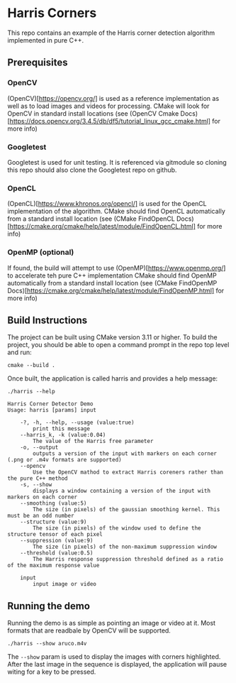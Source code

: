 # Harris Corners

This repo contains an example of the Harris corner detection algorithm implemented in pure C++.

## Prerequisites

### OpenCV

(OpenCV)[https://opencv.org/] is used as a reference implementation as well as to load images and videos for processing.
CMake will look for OpenCV in standard install locations (see (OpenCV Cmake Docs)[https://docs.opencv.org/3.4.5/db/df5/tutorial_linux_gcc_cmake.html] for more info)

### Googletest

Googletest is used for unit testing. It is referenced via gitmodule so cloning this repo should also clone the Googletest repo on github.

### OpenCL

(OpenCL)[https://www.khronos.org/opencl/] is used for the OpenCL implementation of the algorithm.
CMake should find OpenCL automatically from a standard install location (see (CMake FindOpenCL Docs)[https://cmake.org/cmake/help/latest/module/FindOpenCL.html] for more info)

### OpenMP (optional)

If found, the build will attempt to use (OpenMP)[https://www.openmp.org/] to accelerate teh pure C++ implementation
CMake should find OpenMP automatically from a standard install location (see (CMake FindOpenMP Docs)[https://cmake.org/cmake/help/latest/module/FindOpenMP.html] for more info)

## Build Instructions

The project can be built using CMake version 3.11 or higher. To build the project, you should be able to open a command prompt in the repo top level and run:

```
cmake --build .
```

Once built, the application is called harris and provides a help message:
```
./harris --help

Harris Corner Detector Demo
Usage: harris [params] input 

	-?, -h, --help, --usage (value:true)
		print this message
	--harris_k, -k (value:0.04)
		The value of the Harris free parameter
	-o, --output
		outputs a version of the input with markers on each corner (.png or .m4v formats are supported)
	--opencv
		Use the OpenCV mathod to extract Harris coreners rather than the pure C++ method
	-s, --show
		displays a window containing a version of the input with markers on each corner
	--smoothing (value:5)
		The size (in pixels) of the gaussian smoothing kernel. This must be an odd number
	--structure (value:9)
		The size (in pixels) of the window used to define the structure tensor of each pixel
	--suppression (value:9)
		The size (in pixels) of the non-maximum suppression window
	--threshold (value:0.5)
		The Harris response suppression threshold defined as a ratio of the maximum response value

	input
		input image or video
```
## Running the demo

Running the demo is as simple as pointing an image or video at it. 
Most formats that are readbale by OpenCV will be supported.

```
./harris --show aruco.m4v
```

The `--show` param is used to display the images with corners highlighted.
After the last image in the sequence is displayed, the application will pause witing for a key to be pressed.
